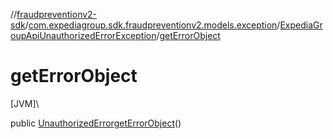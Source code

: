 //[fraudpreventionv2-sdk](../../../index.md)/[com.expediagroup.sdk.fraudpreventionv2.models.exception](../index.md)/[ExpediaGroupApiUnauthorizedErrorException](index.md)/[getErrorObject](get-error-object.md)

# getErrorObject

[JVM]\

public [UnauthorizedError](../../com.expediagroup.sdk.fraudpreventionv2.models/-unauthorized-error/index.md)[getErrorObject](get-error-object.md)()
